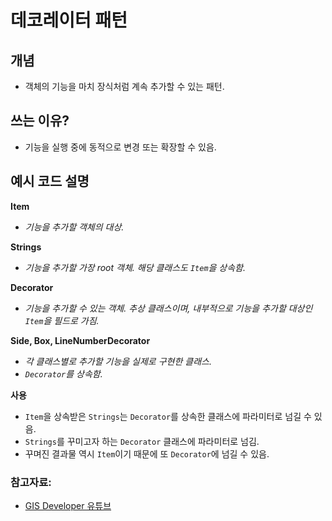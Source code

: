 # 데코레이터 패턴

## 개념
- 객체의 기능을 마치 장식처럼 계속 추가할 수 있는 패턴.

## 쓰는 이유?
- 기능을 실행 중에 동적으로 변경 또는 확장할 수 있음.

## 예시 코드 설명 

**Item**
- *기능을 추가할 객체의 대상.*

**Strings**
- *기능을 추가할 가장 root 객체. 해당 클래스도 `Item`을 상속함.*

**Decorator**
- *기능을 추가할 수 있는 객체. 추상 클래스이며, 내부적으로 기능을 추가할 대상인 `Item`을 필드로 가짐.*

**Side, Box, LineNumberDecorator**
- *각 클래스별로 추가할 기능을 실제로 구현한 클래스.*
- *`Decorator`를 상속함.*

**사용**  
- `Item`을 상속받은 `Strings`는 `Decorator`를 상속한 클래스에 파라미터로 넘길 수 있음.
- `Strings`를 꾸미고자 하는 `Decorator` 클래스에 파라미터로 넘김.
- 꾸며진 결과물 역시 `Item`이기 때문에 또 `Decorator`에 넘길 수 있음.

### 참고자료: 
- [GIS Developer 유튜브](https://youtu.be/UTmY_oB4V8I)